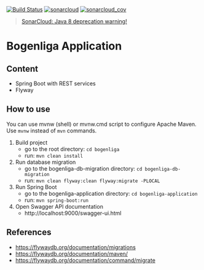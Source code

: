 [![Build Status](https://travis-ci.org/exxcellent/swt2-bsa-backend.svg?branch=master)](https://travis-ci.org/exxcellent/swt2-bsa-backend)
[![sonarcloud](https://sonarcloud.io/api/project_badges/measure?project=de.bogenliga.application&metric=alert_status)](https://sonarcloud.io/dashboard?id=de.bogenliga.application)
[![sonarcloud_cov](https://sonarcloud.io/api/project_badges/measure?project=de.bogenliga.application&metric=coverage)](https://sonarcloud.io/dashboard?id=de.bogenliga.application)

> [SonarCloud: Java 8 deprecation warning!](https://sonarcloud.io/documentation/user-guide/move-analysis-java-11/)

# Bogenliga Application


## Content

- Spring Boot with REST services
- Flyway


## How to use

You can use mvnw (shell) or mvnw.cmd script to configure Apache Maven.
Use ```mvnw``` instead of ```mvn``` commands.

1. Build project
   - go to the root directory: ```cd bogenliga```
   - run: ```mvn clean install```
2. Run database migration
    - go to the bogenliga-db-migration directory: ```cd bogenliga-db-migration```
    - run: ```mvn clean flyway:clean flyway:migrate -PLOCAL``` 
3. Run Spring Boot
    - go to the bogenliga-application directory: ```cd bogenliga-application```
    - run: ```mvn spring-boot:run```
4. Open Swagger API documentation
    - http://localhost:9000/swagger-ui.html
   
## References

- https://flywaydb.org/documentation/migrations
- https://flywaydb.org/documentation/maven/
- https://flywaydb.org/documentation/command/migrate
